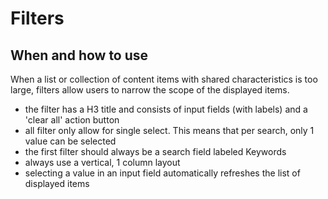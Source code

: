 # Filters

## When and how to use

When a list or collection of content items with shared characteristics is too
large, filters allow users to narrow the scope of the displayed items.

- the filter has a H3 title and consists of input fields (with labels) and a
  'clear all' action button
- all filter only allow for single select. This means that per search, only 1
  value can be selected
- the first filter should always be a search field labeled Keywords
- always use a vertical, 1 column layout
- selecting a value in an input field automatically refreshes the list of
  displayed items
